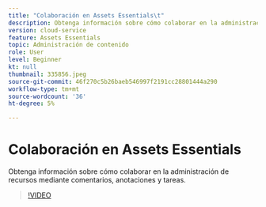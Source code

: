 ```yaml
---
title: "Colaboración en Assets Essentials\t"
description: Obtenga información sobre cómo colaborar en la administración de recursos mediante comentarios, anotaciones y tareas.
version: cloud-service
feature: Assets Essentials
topic: Administración de contenido
role: User
level: Beginner
kt: null
thumbnail: 335856.jpeg
source-git-commit: 46f270c5b26baeb546997f2191cc28801444a290
workflow-type: tm+mt
source-wordcount: '36'
ht-degree: 5%

---
```



# Colaboración en Assets Essentials

Obtenga información sobre cómo colaborar en la administración de recursos mediante comentarios, anotaciones y tareas.

>[!VIDEO](https://video.tv.adobe.com/v/335856/?quality=12&learn=on)
